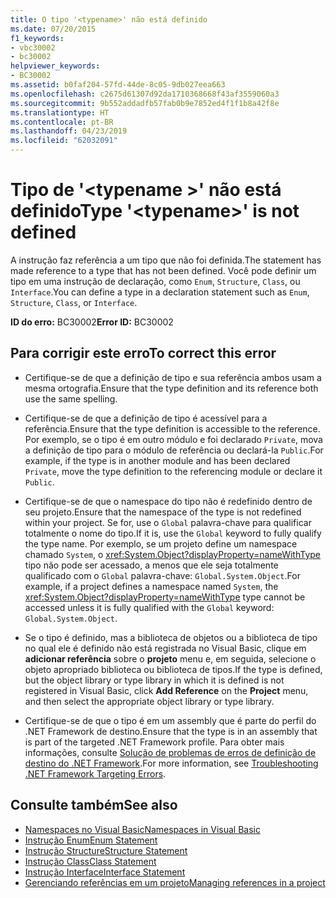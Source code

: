 ```yaml
---
title: O tipo '<typename>' não está definido
ms.date: 07/20/2015
f1_keywords:
- vbc30002
- bc30002
helpviewer_keywords:
- BC30002
ms.assetid: b0faf204-57fd-44de-8c05-9db027eea663
ms.openlocfilehash: c2675d61307d92da1710368668f43af3559060a3
ms.sourcegitcommit: 9b552addadfb57fab0b9e7852ed4f1f1b8a42f8e
ms.translationtype: HT
ms.contentlocale: pt-BR
ms.lasthandoff: 04/23/2019
ms.locfileid: "62032091"
---
```

# <a name="type-typename-is-not-defined"></a><span data-ttu-id="7b6a1-102">Tipo de '\<typename >' não está definido</span><span class="sxs-lookup"><span data-stu-id="7b6a1-102">Type '\<typename>' is not defined</span></span>
<span data-ttu-id="7b6a1-103">A instrução faz referência a um tipo que não foi definida.</span><span class="sxs-lookup"><span data-stu-id="7b6a1-103">The statement has made reference to a type that has not been defined.</span></span> <span data-ttu-id="7b6a1-104">Você pode definir um tipo em uma instrução de declaração, como `Enum`, `Structure`, `Class`, ou `Interface`.</span><span class="sxs-lookup"><span data-stu-id="7b6a1-104">You can define a type in a declaration statement such as `Enum`, `Structure`, `Class`, or `Interface`.</span></span>  
  
 <span data-ttu-id="7b6a1-105">**ID do erro:** BC30002</span><span class="sxs-lookup"><span data-stu-id="7b6a1-105">**Error ID:** BC30002</span></span>  
  
## <a name="to-correct-this-error"></a><span data-ttu-id="7b6a1-106">Para corrigir este erro</span><span class="sxs-lookup"><span data-stu-id="7b6a1-106">To correct this error</span></span>  
  
- <span data-ttu-id="7b6a1-107">Certifique-se de que a definição de tipo e sua referência ambos usam a mesma ortografia.</span><span class="sxs-lookup"><span data-stu-id="7b6a1-107">Ensure that the type definition and its reference both use the same spelling.</span></span>  
  
- <span data-ttu-id="7b6a1-108">Certifique-se de que a definição de tipo é acessível para a referência.</span><span class="sxs-lookup"><span data-stu-id="7b6a1-108">Ensure that the type definition is accessible to the reference.</span></span> <span data-ttu-id="7b6a1-109">Por exemplo, se o tipo é em outro módulo e foi declarado `Private`, mova a definição de tipo para o módulo de referência ou declará-la `Public`.</span><span class="sxs-lookup"><span data-stu-id="7b6a1-109">For example, if the type is in another module and has been declared `Private`, move the type definition to the referencing module or declare it `Public`.</span></span>  
  
- <span data-ttu-id="7b6a1-110">Certifique-se de que o namespace do tipo não é redefinido dentro de seu projeto.</span><span class="sxs-lookup"><span data-stu-id="7b6a1-110">Ensure that the namespace of the type is not redefined within your project.</span></span> <span data-ttu-id="7b6a1-111">Se for, use o `Global` palavra-chave para qualificar totalmente o nome do tipo.</span><span class="sxs-lookup"><span data-stu-id="7b6a1-111">If it is, use the `Global` keyword to fully qualify the type name.</span></span> <span data-ttu-id="7b6a1-112">Por exemplo, se um projeto define um namespace chamado `System`, o <xref:System.Object?displayProperty=nameWithType> tipo não pode ser acessado, a menos que ele seja totalmente qualificado com o `Global` palavra-chave: `Global.System.Object`.</span><span class="sxs-lookup"><span data-stu-id="7b6a1-112">For example, if a project defines a namespace named `System`, the <xref:System.Object?displayProperty=nameWithType> type cannot be accessed unless it is fully qualified with the `Global` keyword: `Global.System.Object`.</span></span>  
  
- <span data-ttu-id="7b6a1-113">Se o tipo é definido, mas a biblioteca de objetos ou a biblioteca de tipo no qual ele é definido não está registrada no Visual Basic, clique em **adicionar referência** sobre o **projeto** menu e, em seguida, selecione o objeto apropriado biblioteca ou biblioteca de tipos.</span><span class="sxs-lookup"><span data-stu-id="7b6a1-113">If the type is defined, but the object library or type library in which it is defined is not registered in Visual Basic, click **Add Reference** on the **Project** menu, and then select the appropriate object library or type library.</span></span>  
  
- <span data-ttu-id="7b6a1-114">Certifique-se de que o tipo é em um assembly que é parte do perfil do .NET Framework de destino.</span><span class="sxs-lookup"><span data-stu-id="7b6a1-114">Ensure that the type is in an assembly that is part of the targeted .NET Framework profile.</span></span> <span data-ttu-id="7b6a1-115">Para obter mais informações, consulte [Solução de problemas de erros de definição de destino do .NET Framework](/visualstudio/msbuild/troubleshooting-dotnet-framework-targeting-errors).</span><span class="sxs-lookup"><span data-stu-id="7b6a1-115">For more information, see [Troubleshooting .NET Framework Targeting Errors](/visualstudio/msbuild/troubleshooting-dotnet-framework-targeting-errors).</span></span>  
  
## <a name="see-also"></a><span data-ttu-id="7b6a1-116">Consulte também</span><span class="sxs-lookup"><span data-stu-id="7b6a1-116">See also</span></span>

- [<span data-ttu-id="7b6a1-117">Namespaces no Visual Basic</span><span class="sxs-lookup"><span data-stu-id="7b6a1-117">Namespaces in Visual Basic</span></span>](../../../visual-basic/programming-guide/program-structure/namespaces.md)
- [<span data-ttu-id="7b6a1-118">Instrução Enum</span><span class="sxs-lookup"><span data-stu-id="7b6a1-118">Enum Statement</span></span>](../../../visual-basic/language-reference/statements/enum-statement.md)
- [<span data-ttu-id="7b6a1-119">Instrução Structure</span><span class="sxs-lookup"><span data-stu-id="7b6a1-119">Structure Statement</span></span>](../../../visual-basic/language-reference/statements/structure-statement.md)
- [<span data-ttu-id="7b6a1-120">Instrução Class</span><span class="sxs-lookup"><span data-stu-id="7b6a1-120">Class Statement</span></span>](../../../visual-basic/language-reference/statements/class-statement.md)
- [<span data-ttu-id="7b6a1-121">Instrução Interface</span><span class="sxs-lookup"><span data-stu-id="7b6a1-121">Interface Statement</span></span>](../../../visual-basic/language-reference/statements/interface-statement.md)
- [<span data-ttu-id="7b6a1-122">Gerenciando referências em um projeto</span><span class="sxs-lookup"><span data-stu-id="7b6a1-122">Managing references in a project</span></span>](/visualstudio/ide/managing-references-in-a-project)

